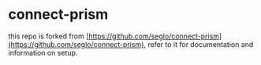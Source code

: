 # connect-prism

this repo is forked from [https://github.com/seglo/connect-prism](https://github.com/seglo/connect-prism), refer to it for documentation and information on setup.
